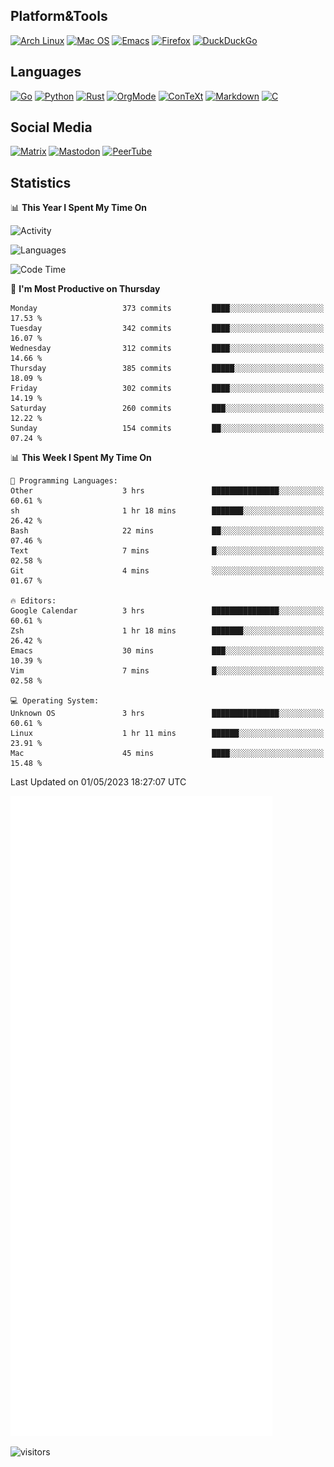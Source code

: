 ## Platform&Tools

[![Arch Linux](https://img.shields.io/badge/ArchLinux-1793D1?logo=arch-linux&logoColor=fff&style=flat-square)](https://archlinux.org/)
[![Mac OS](https://img.shields.io/badge/MacOS-000000?style=flat-square&logo=macos&logoColor=F0F0F0)](https://www.apple.com/macos/)
[![Emacs](https://img.shields.io/badge/Emacs-%237F5AB6.svg?&style=flat-square&logo=gnu-emacs&logoColor=white)](https://www.gnu.org/software/emacs/)
[![Firefox](https://img.shields.io/badge/Firefox-FF7139?style=flat-square&logo=Firefox-Browser&logoColor=white)](https://firefox.com/)
[![DuckDuckGo](https://img.shields.io/badge/DuckDuckGo-DE5833?style=flat-square&logo=DuckDuckGo&logoColor=white)](https://duckduckgo.com/)

## Languages

[![Go](https://img.shields.io/badge/Golang-%2300ADD8.svg?style=flat-square&logo=go&logoColor=white)](https://golang.org/)
[![Python](https://img.shields.io/badge/Python-3670A0?style=flat-square&logo=python&logoColor=ffdd54)](https://www.python.org/)
[![Rust](https://img.shields.io/badge/Rust-%23000000.svg?style=flat-square&logo=rust&logoColor=white)](https://www.rust-lang.org/)
[![OrgMode](https://img.shields.io/badge/OrgMode-%23000000.svg?style=flat-square&logo=org&logoColor=white)](https://orgmode.org/)
[![ConTeXt](https://img.shields.io/badge/ConTeXt-%23008080.svg?style=flat-square&logo=latex&logoColor=white)](https://contextgarden.net/)
[![Markdown](https://img.shields.io/badge/MarkDown-%23000000.svg?style=flat-square&logo=markdown&logoColor=white)](https://daringfireball.net/projects/markdown/)
[![C](https://img.shields.io/badge/C-%2300599C.svg?style=flat-square&logo=c&logoColor=white)](https://www.iso.org/standard/74528.html)

## Social Media
<!--[![Telegram](https://img.shields.io/badge/SteamedFish-2CA5E0?style=social&logo=telegram&logoColor=white)](https://t.me/SteamedFish)-->

[![Matrix](https://img.shields.io/badge/SteamedFish-2CA5E0?style=social&logo=matrix&logoColor=black)](https://matrix.to/#/@i:steamedfish.org)
[![Mastodon](https://img.shields.io/mastodon/follow/109596467238113271?domain=https%3A%2F%2Fmastodon.steamedfish.org%2F&style=social)](https://steamedfish.org/@SteamedFish)
[![PeerTube](https://img.shields.io/badge/PeerTube-23000000.svg?logo=peertube&style=social)](https://peertube.steamedfish.org/)

## Statistics


📊 **This Year I Spent My Time On** 

![Activity](https://wakatime.com/share/@SteamedFish/7529f30a-f1b7-40a4-8d09-e6d855cb7a13.png)

![Languages](https://wakatime.com/share/@SteamedFish/1c5e5366-0e9e-40d8-ac85-d630f61b69c6.svg)

<!--START_SECTION:waka-->
![Code Time](http://img.shields.io/badge/Code%20Time-2%2C428%20hrs%2012%20mins-blue)

📅 **I'm Most Productive on Thursday** 

```text
Monday                   373 commits         ████░░░░░░░░░░░░░░░░░░░░░   17.53 % 
Tuesday                  342 commits         ████░░░░░░░░░░░░░░░░░░░░░   16.07 % 
Wednesday                312 commits         ████░░░░░░░░░░░░░░░░░░░░░   14.66 % 
Thursday                 385 commits         █████░░░░░░░░░░░░░░░░░░░░   18.09 % 
Friday                   302 commits         ████░░░░░░░░░░░░░░░░░░░░░   14.19 % 
Saturday                 260 commits         ███░░░░░░░░░░░░░░░░░░░░░░   12.22 % 
Sunday                   154 commits         ██░░░░░░░░░░░░░░░░░░░░░░░   07.24 % 
```


📊 **This Week I Spent My Time On** 

```text
💬 Programming Languages: 
Other                    3 hrs               ███████████████░░░░░░░░░░   60.61 % 
sh                       1 hr 18 mins        ███████░░░░░░░░░░░░░░░░░░   26.42 % 
Bash                     22 mins             ██░░░░░░░░░░░░░░░░░░░░░░░   07.46 % 
Text                     7 mins              █░░░░░░░░░░░░░░░░░░░░░░░░   02.58 % 
Git                      4 mins              ░░░░░░░░░░░░░░░░░░░░░░░░░   01.67 % 

🔥 Editors: 
Google Calendar          3 hrs               ███████████████░░░░░░░░░░   60.61 % 
Zsh                      1 hr 18 mins        ███████░░░░░░░░░░░░░░░░░░   26.42 % 
Emacs                    30 mins             ███░░░░░░░░░░░░░░░░░░░░░░   10.39 % 
Vim                      7 mins              █░░░░░░░░░░░░░░░░░░░░░░░░   02.58 % 

💻 Operating System: 
Unknown OS               3 hrs               ███████████████░░░░░░░░░░   60.61 % 
Linux                    1 hr 11 mins        ██████░░░░░░░░░░░░░░░░░░░   23.91 % 
Mac                      45 mins             ████░░░░░░░░░░░░░░░░░░░░░   15.48 % 
```


 Last Updated on 01/05/2023 18:27:07 UTC
<!--END_SECTION:waka-->


![Metrics](https://github.com/SteamedFish/SteamedFish/blob/master/github-metrics.svg)


![visitors](https://visitor-badge.laobi.icu/badge?page_id=SteamedFish.SteamedFish)
